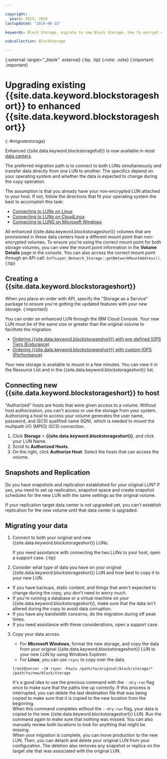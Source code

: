 ```yaml
---

copyright:
  years: 2014, 2019
lastupdated: "2019-06-18"

keywords: Block Storage, migrate to new Block Storage, how to encrypt existing Block Storage,

subcollection: BlockStorage

---
```

{:external: target="_blank" .external}
{:tip: .tip}
{:note: .note}
{:important: .important}

# Upgrading existing {{site.data.keyword.blockstorageshort}} to enhanced {{site.data.keyword.blockstorageshort}}
{: #migratestorage}

Enhanced {{site.data.keyword.blockstoragefull}} is now available in most [data centers](/docs/infrastructure/BlockStorage?topic=BlockStorage-selectDC).

The preferred migration path is to connect to both LUNs simultaneously and transfer data directly from one LUN to another. The specifics depend on your operating system and whether the data is expected to change during the copy operation.

The assumption is that you already have your non-encrypted LUN attached to your host. If not, follow the directions that fit your operating system the best to accomplish this task:

- [Connecting to LUNs on Linux](/docs/infrastructure/BlockStorage?topic=BlockStorage-mountingLinux)
- [Connecting to LUNs on CloudLinux](/docs/infrastructure/BlockStorage?topic=BlockStorage-mountingCloudLinux)
- [Connecting to LUNS on Microsoft Windows](/docs/infrastructure/BlockStorage?topic=BlockStorage-mountingWindows)

All enhanced {{site.data.keyword.blockstorageshort}} volumes that are provisioned in these data centers have a different mount point than non-encrypted volumes. To ensure you're using the correct mount point for both storage volumes, you can view the mount point information in the **Volume Details** page in the console. You can also access the correct mount point through an API call: `SoftLayer_Network_Storage::getNetworkMountAddress()`.
{:tip}

## Creating a {{site.data.keyword.blockstorageshort}}

When you place an order with API, specify the "Storage as a Service" package to ensure you're getting the updated features with your new storage.
{:important}

You can order an enhanced LUN through the IBM Cloud Console. Your new LUN must be of the same size or greater than the original volume to facilitate the migration.

- [Ordering {{site.data.keyword.blockstorageshort}} with pre-defined IOPS Tiers (Endurance)](/docs/infrastructure/BlockStorage?topic=BlockStorage-orderingthroughConsole#orderingthroughConsoleEndurance)
- [Ordering {{site.data.keyword.blockstorageshort}} with custom IOPS (Performance)](/docs/infrastructure/BlockStorage?topic=BlockStorage-orderingthroughConsole#orderingthroughConsolePerformance)

Your new storage is available to mount in a few minutes. You can view it in the Resource List and in the {{site.data.keyword.blockstorageshort}} list.

## Connecting new {{site.data.keyword.blockstorageshort}} to host

"Authorized" hosts are hosts that were given access to a volume. Without host authorization, you can't access or use the storage from your system. Authorizing a host to access your volume generates the user name, password, and iSCSI qualified name (IQN), which is needed to mount the multipath I/O (MPIO) iSCSI connection.

1. Click **Storage** > **{{site.data.keyword.blockstorageshort}}**, and click your LUN Name.
2. Scroll to **Authorized Hosts**.
3. On the right, click **Authorize Host**. Select the hosts that can access the volume.


## Snapshots and Replication

Do you have snapshots and replication established for your original LUN? If yes, you need to set up replication, snapshot space and create snapshot schedules for the new LUN with the same settings as the original volume.

If your replication target data center is not upgraded yet, you can't establish replication for the new volume until that data center is upgraded.


## Migrating your data

1. Connect to both your original and new {{site.data.keyword.blockstorageshort}} LUNs.

   If you need assistance with connecting the two LUNs to your host, open a support case.
   {:tip}

2. Consider what type of data you have on your original {{site.data.keyword.blockstorageshort}} LUN and how best to copy it to your new LUN.
  - If you have backups, static content, and things that aren't expected to change during the copy, you don't need to worry much.
  - If you're running a database or a virtual machine on your {{site.data.keyword.blockstorageshort}}, make sure that the data isn't altered during the copy to avoid data corruption.
  - If you have any bandwidth concerns, do the migration during off peak times.
  - If you need assistance with these considerations, open a support case.

3. Copy your data across.
   - For **Microsoft Windows**, format the new storage, and copy the data from your original {{site.data.keyword.blockstorageshort}} LUN to your new LUN by using Windows Explorer.
   - For **Linux**, you can use `rsync` to copy over the data.
   ```
   [root@server ~]# rsync -Pavzu /path/to/original/block/storage/* /path/to/new/block/storage
   ```

   It's a good idea to use the previous command with the `--dry-run` flag once to make sure that the paths line up correctly. If this process is interrupted, you can delete the last destination file that was being copied to make sure that it is copied to the new location from the beginning.<br/>
   When this command completes without the `--dry-run` flag, your data is copied to the new {{site.data.keyword.blockstorageshort}} LUN. Run the command again to make sure that nothing was missed. You can also manually review both locations to look for anything that might be missing.<br/>
   When your migration is complete, you can move production to the new LUN. Then, you can detach and delete your original LUN from your configuration. The deletion also removes any snapshot or replica on the target site that was associated with the original LUN.
